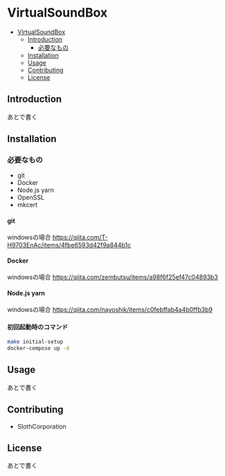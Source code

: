 # VirtualSoundBox

- [VirtualSoundBox](#virtualsoundbox)
  - [Introduction](#introduction)
    - [必要なもの](#必要なもの)
  - [Installation](#installation)
  - [Usage](#usage)
  - [Contributing](#contributing)
  - [License](#license)

## Introduction
あとで書く

## Installation

### 必要なもの

- git
- Docker
- Node.js yarn
- OpenSSL
- mkcert

#### git
windowsの場合
https://qiita.com/T-H9703EnAc/items/4fbe6593d42f9a844b1c

#### Docker
windowsの場合
https://qiita.com/zembutsu/items/a98f6f25ef47c04893b3

#### Node.js yarn
windowsの場合
https://qiita.com/nayoshik/items/c0febffab4a4b0ffb3b9

#### 初回起動時のコマンド
```bash
make initial-setup
docker-compose up -d
```

## Usage
あとで書く

## Contributing
- SlothCorporation

## License
あとで書く
